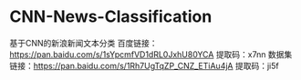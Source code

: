 # CNN-News-Classification
基于CNN的新浪新闻文本分类
百度链接：https://pan.baidu.com/s/1sYpcmfVD1dRL0JxhU80YCA 
提取码：x7nn 
数据集链接：https://pan.baidu.com/s/1Rh7UgTqZP_CNZ_ETiAu4jA 
提取码：ji5f 
